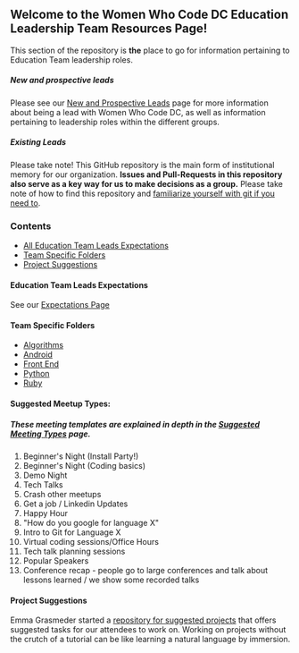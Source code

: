 ## Welcome to the Women Who Code DC **Education Leadership Team Resources** Page!

This section of the repository is **the** place to go for information pertaining to Education Team leadership roles. 

##### New and prospective leads
Please see our [New and Prospective Leads](https://github.com/womenwhocodedc/organization/blob/master/leadership-resources/becoming_a_leader.md) page for more information about being a lead with Women Who Code DC, as well as information pertaining to leadership roles within the different groups.

##### Existing Leads
Please take note! This GitHub repository is the main form of institutional memory for our organization. **Issues and Pull-Requests in this repository also serve as a key way for us to make decisions as a group.** Please take note of how to find this repository and [familiarize yourself with git if you need to]().

### Contents
- [All Education Team Leads Expectations](https://github.com/womenwhocodedc/organization/blob/master/leadership-resources/Education/requirements_and_expectations.md)
- [Team Specific Folders]()
- [Project Suggestions]()


#### Education Team Leads Expectations
See our [Expectations Page](https://github.com/womenwhocodedc/organization/blob/master/leadership-resources/Education/requirements_and_expectations.md)

#### Team Specific Folders
- [Algorithms]()
- [Android]()
- [Front End]()
- [Python]()
- [Ruby]()

#### Suggested Meetup Types:
##### These meeting templates are explained in depth in the [Suggested Meeting Types]() page.
1. Beginner's Night (Install Party!)
2. Beginner's Night (Coding basics)
2. Demo Night
3. Tech Talks
4. Crash other meetups
5. Get a job / Linkedin Updates
6. Happy Hour
7. "How do you google for language X"
8. Intro to Git for Language X
9. Virtual coding sessions/Office Hours
10. Tech talk planning sessions
11. Popular Speakers
12. Conference recap - people go to large conferences and talk about lessons learned / we show some recorded talks

#### Project Suggestions
Emma Grasmeder started a [repository for suggested projects](github.com/emmagras/wwc-mini-projects) that offers suggested tasks for our attendees to work on. Working on projects without the crutch of a tutorial can be like learning a natural language by immersion.  





